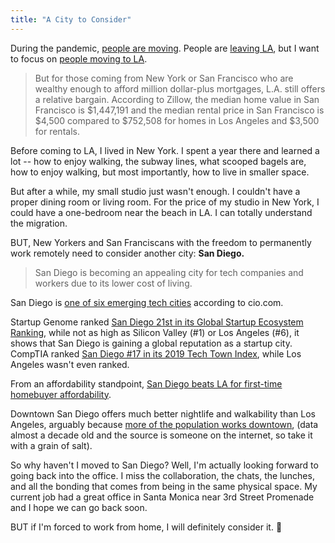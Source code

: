 ```yaml
---
title: "A City to Consider"
---
```


During the pandemic, [people are moving](https://www.npr.org/2020/10/08/921769579/wheres-everyone-moving-to).
People are [leaving LA](https://dot.la/los-angeles-tech-2647885395.html), but I want to focus on [people moving to LA](https://dot.la/moving-to-los-angeles-2647875905.html).

> But for those coming from New York or San Francisco who are wealthy enough to afford million dollar-plus mortgages, L.A. still offers a relative bargain. According to Zillow, the median home value in San Francisco is $1,447,191 and the median rental price in San Francisco is $4,500 compared to $752,508 for homes in Los Angeles and $3,500 for rentals.

Before coming to LA, I lived in New York.
I spent a year there and learned a lot -- how to enjoy walking, the subway lines, what scooped bagels are, how to enjoy walking, but most importantly, how to live in smaller space.

But after a while, my small studio just wasn't enough.  I couldn't have a proper dining room or living room.
For the price of my studio in New York, I could have a one-bedroom near the beach in LA.  I can totally understand the migration.

BUT, New Yorkers and San Franciscans with the freedom to permanently work remotely need to consider another city: **San Diego.**

> San Diego is becoming an appealing city for tech companies and workers due to its lower cost of living.

San Diego is [one of six emerging tech cities](https://www.cio.com/article/3570227/6-hot-emerging-tech-hubs-for-it-job-seekers.html) according to cio.com.

Startup Genome ranked [San Diego 21st in its Global Startup Ecosystem Ranking](https://startupgenome.com/reports/gser2020),
while not as high as Silicon Valley (#1) or Los Angeles (#6), it shows that San Diego is gaining a global reputation as a startup city.  CompTIA ranked [San Diego #17 in its 2019 Tech Town Index](https://comptiacdn.azureedge.net/webcontent/docs/default-source/research-reports/2019-us-tech-town-report-online-835393612.pdf?sfvrsn=1ac437d1_0), while Los Angeles wasn't even ranked.

From an affordability standpoint, [San Diego beats LA for first-time homebuyer affordability](https://www.nerdwallet.com/article/mortgages/fthb-affordability-q22020).

Downtown San Diego offers much better nightlife and walkability than Los Angeles, arguably because [more of the population works downtown](http://www.city-data.com/forum/city-vs-city/1169226-more-urban-downtown-los-angeles-san.html), (data almost a decade old and the source is someone on the internet, so take it with a grain of salt).

So why haven't I moved to San Diego?  Well, I'm actually looking forward to going back into the office.  I miss the collaboration, the chats, the lunches, and all the bonding that comes from being in the same physical space.
My current job had a great office in Santa Monica near 3rd Street Promenade and I hope we can go back soon.  

BUT if I'm forced to work from home, I will definitely consider it.  🤙